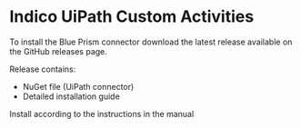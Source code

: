 # Indico UiPath Custom Activities

To install the Blue Prism connector download the latest release available on the GitHub releases page.

Release contains:
* NuGet file (UiPath connector)
* Detailed installation guide

Install according to the instructions in the manual

